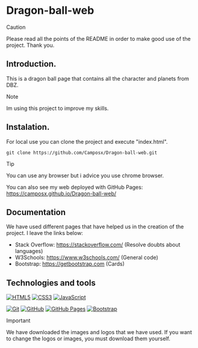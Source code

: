 # Dragon-ball-web
>[!CAUTION]
>Please read all the points of the README in order to make good use of the project. Thank you.
## Introduction.
This is a dragon ball page that contains all the character and planets from DBZ.

>[!NOTE]
>Im using this project to improve my skills.

## Instalation.
For local use you can clone the project and execute "index.html".

`git clone https://github.com/Camposx/Dragon-ball-web.git`
>[!TIP]
>You can use any browser but i advice you use chrome browser.

You can also see my web deployed with GitHub Pages: https://camposx.github.io/Dragon-ball-web/


## Documentation
We have used different pages that have helped us in the creation of the project. I leave the links below:
- Stack Overflow: https://stackoverflow.com/ (Resolve doubts about languages)
- W3Schools: https://www.w3schools.com/ (General code)
- Bootstrap: https://getbootstrap.com (Cards)

## Technologies and tools

<a href='https://github.com/shivamkapasia0' target="_blank"><img alt='HTML5' src='https://img.shields.io/badge/HTML5-100000?style=for-the-badge&logo=HTML5&logoColor=white&labelColor=E34F26&color=E34F26'/></a>
<a href='https://github.com/shivamkapasia0' target="_blank"><img alt='CSS3' src='https://img.shields.io/badge/CSS3-100000?style=for-the-badge&logo=CSS3&logoColor=white&labelColor=1572B6&color=1572B6'/></a>
<a href='https://github.com/shivamkapasia0' target="_blank"><img alt='JavaScript' src='https://img.shields.io/badge/JavaScript-100000?style=for-the-badge&logo=JavaScript&logoColor=white&labelColor=F7DF1E&color=F7DF1E'/></a>

<a href='https://github.com/shivamkapasia0' target="_blank"><img alt='Git' src='https://img.shields.io/badge/Git-100000?style=for-the-badge&logo=Git&logoColor=white&labelColor=F05032&color=F05032'/></a>
<a href='https://github.com/shivamkapasia0' target="_blank"><img alt='GitHub' src='https://img.shields.io/badge/GitHub-100000?style=for-the-badge&logo=GitHub&logoColor=white&labelColor=181717&color=181717'/></a>
<a href='https://github.com/shivamkapasia0' target="_blank"><img alt='GitHub Pages' src='https://img.shields.io/badge/GitHub_Pages-100000?style=for-the-badge&logo=GitHub Pages&logoColor=white&labelColor=222222&color=222222'/></a>
<a href='https://github.com/shivamkapasia0' target="_blank"><img alt='Bootstrap' src='https://img.shields.io/badge/Bootstrap-100000?style=for-the-badge&logo=Bootstrap&logoColor=white&labelColor=7952B3&color=7952B3'/></a>

>[!IMPORTANT]
>We have downloaded the images and logos that we have used. If you want to change the logos or images, you must download them yourself.
